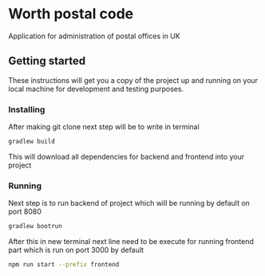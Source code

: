 # Worth postal code

Application for administration of postal offices in UK

## Getting started

These instructions will get you a copy of the project up and running on your local machine for development and testing purposes.
 
### Installing

After making git clone next step will be to write in terminal

```bash
gradlew build
```

This will download all dependencies for backend and frontend into your project

### Running

Next step is to run backend of project which will be running by default on port 8080

```bash
gradlew bootrun
```

After this in new terminal next line need to be execute for running frontend part which is run on port 3000 by default 

```bash
npm run start --prefix frontend
```

